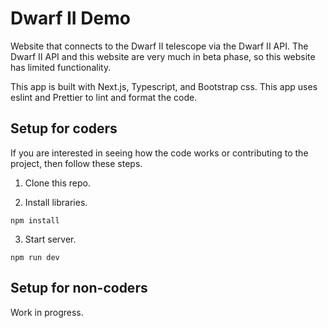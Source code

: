 # Dwarf II Demo

Website that connects to the Dwarf II telescope via the Dwarf II API. The Dwarf II API and this website are very much in beta phase, so this website has limited functionality.

This app is built with Next.js, Typescript, and Bootstrap css. This app uses eslint and Prettier to lint and format the code.

## Setup for coders

If you are interested in seeing how the code works or contributing to the project, then follow these steps.

1. Clone this repo.

2. Install libraries.

```
npm install
```

3. Start server.

```
npm run dev
```

## Setup for non-coders

Work in progress.

<!--

If you just want to get the site up and running on your machine, then follow these steps.

1. Download the zipped files for the website.

2. Unzip the files. A DwarfApp directory will be add.

3. Start a server inside the DwarfApp directory. I recommend using Python's webserver

```
python3 -m http.server
```

Go to http://127.0.0.1:8000/ in a browser. -->
